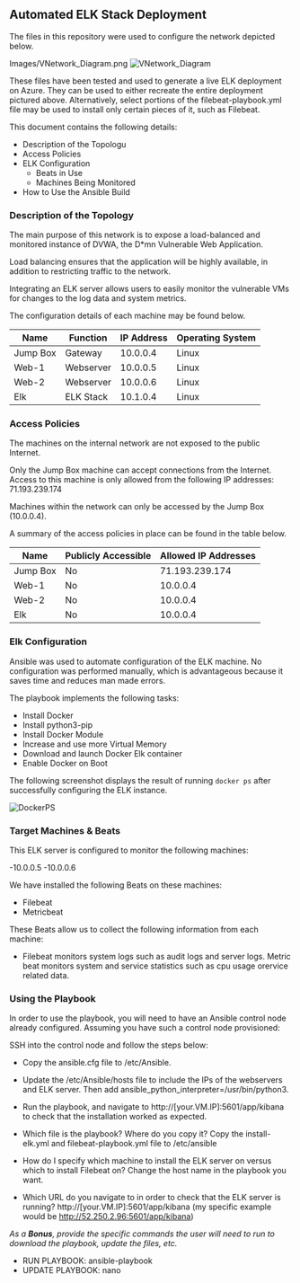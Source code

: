 ## Automated ELK Stack Deployment

The files in this repository were used to configure the network depicted below.

Images/VNetwork_Diagram.png
![VNetwork_Diagram](https://user-images.githubusercontent.com/80998610/128619426-94759b73-3f70-46dd-87fa-a2a49b2219f7.PNG)


These files have been tested and used to generate a live ELK deployment on Azure. They can be used to either recreate the entire deployment pictured above. Alternatively, select portions of the filebeat-playbook.yml file may be used to install only certain pieces of it, such as Filebeat.


This document contains the following details:
- Description of the Topologu
- Access Policies
- ELK Configuration
  - Beats in Use
  - Machines Being Monitored
- How to Use the Ansible Build


### Description of the Topology

The main purpose of this network is to expose a load-balanced and monitored instance of DVWA, the D*mn Vulnerable Web Application.

Load balancing ensures that the application will be highly available, in addition to restricting traffic to the network.


Integrating an ELK server allows users to easily monitor the vulnerable VMs for changes to the log data and system metrics.

The configuration details of each machine may be found below.

| Name     	| Function  	| IP Address 	| Operating System 	|
|----------	|-----------	|------------	|------------------	|
| Jump Box 	| Gateway   	| 10.0.0.4   	| Linux            	|
| Web-1    	| Webserver 	| 10.0.0.5   	| Linux            	|
| Web-2    	| Webserver 	| 10.0.0.6   	| Linux            	|
| Elk      	| ELK Stack 	| 10.1.0.4   	| Linux            	|

### Access Policies

The machines on the internal network are not exposed to the public Internet. 

Only the Jump Box machine can accept connections from the Internet. Access to this machine is only allowed from the following IP addresses: 71.193.239.174


Machines within the network can only be accessed by the Jump Box (10.0.0.4).


A summary of the access policies in place can be found in the table below.

| Name     	| Publicly Accessible 	| Allowed IP Addresses 	|
|----------	|---------------------	|----------------------	|
| Jump Box 	| No                  	| 71.193.239.174       	|
| Web-1    	| No                  	| 10.0.0.4             	|
| Web-2    	| No                  	| 10.0.0.4             	|
| Elk      	| No                  	| 10.0.0.4             	|

### Elk Configuration

Ansible was used to automate configuration of the ELK machine. No configuration was performed manually, which is advantageous because it saves time and reduces man made errors.

The playbook implements the following tasks:

- Install Docker
- Install python3-pip
- Install Docker Module
- Increase and use more Virtual Memory
- Download and launch Docker Elk container
- Enable Docker on Boot

The following screenshot displays the result of running `docker ps` after successfully configuring the ELK instance.

![DockerPS](https://user-images.githubusercontent.com/80998610/128619447-67ff0235-9b31-4377-b3c7-3051e86a827a.PNG)

### Target Machines & Beats
This ELK server is configured to monitor the following machines:

-10.0.0.5
-10.0.0.6

We have installed the following Beats on these machines:

- Filebeat
- Metricbeat

These Beats allow us to collect the following information from each machine:

- Filebeat monitors system logs such as audit logs and server logs. Metric beat monitors system and service statistics such as cpu usage orervice related data.

### Using the Playbook
In order to use the playbook, you will need to have an Ansible control node already configured. Assuming you have such a control node provisioned: 

SSH into the control node and follow the steps below:
- Copy the ansible.cfg file to /etc/Ansible.
- Update the /etc/Ansible/hosts file to include the IPs of the webservers and ELK server. Then add ansible_python_interpreter=/usr/bin/python3.
- Run the playbook, and navigate to http://[your.VM.IP]:5601/app/kibana to check that the installation worked as expected.


- Which file is the playbook? Where do you copy it? Copy the install-elk.yml and filebeat-playbook.yml file to /etc/ansible 
- How do I specify which machine to install the ELK server on versus which to install Filebeat on? Change the host name in the playbook you want.
- Which URL do you navigate to in order to check that the ELK server is running? http://[your.VM.IP]:5601/app/kibana (my specific example would be http://52.250.2.96:5601/app/kibana)

_As a **Bonus**, provide the specific commands the user will need to run to download the playbook, update the files, etc._

- RUN PLAYBOOK: ansible-playbook <playbook name>
- UPDATE PLAYBOOK: nano <playbook name>
